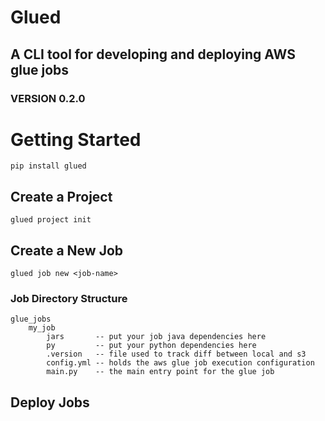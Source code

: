 # Glued
## A CLI tool for developing and deploying AWS glue jobs
### VERSION 0.2.0

# Getting Started
```
pip install glued
```

## Create a Project
```
glued project init
```

## Create a New Job
```
glued job new <job-name>
```

### Job Directory Structure
```
glue_jobs
    my_job
        jars       -- put your job java dependencies here
        py         -- put your python dependencies here
        .version   -- file used to track diff between local and s3
        config.yml -- holds the aws glue job execution configuration
        main.py    -- the main entry point for the glue job
```



## Deploy Jobs
